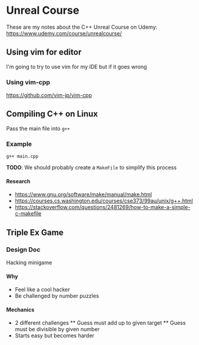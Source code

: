 # Unreal Course

These are my notes about the C++ Unreal Course on Udemy:
https://www.udemy.com/course/unrealcourse/

## Using vim for editor

I'm going to try to use vim for my IDE but if it goes wrong 

### Using vim-cpp

https://github.com/vim-jp/vim-cpp

## Compiling C++ on Linux

Pass the main file into `g++`

### Example

```
g++ main.cpp
```

**TODO**: We should probably create a `MakeFile` to simplify this process

#### Research

* https://www.gnu.org/software/make/manual/make.html
* https://courses.cs.washington.edu/courses/cse373/99au/unix/g++.html
* https://stackoverflow.com/questions/2481269/how-to-make-a-simple-c-makefile

## Triple Ex Game

### Design Doc

Hacking minigame

#### Why

* Feel like a cool hacker
* Be challenged by number puzzles

#### Mechanics

* 2 different challenges
** Guess must add up to given target
** Guess must be divisible by given number
* Starts easy but becomes harder
